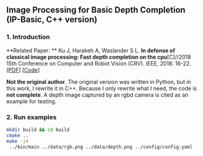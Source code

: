 ## Image Processing for Basic Depth Completion (IP-Basic, C++ version)

### 1. Introduction

**Related Paper: ** Ku J, Harakeh A, Waslander S L. **In defense of classical image  processing: Fast depth completion on the cpu**[C]//2018 15th Conference on Computer and Robot Vision (CRV). IEEE, 2018: 16-22. [[PDF]](https://arxiv.org/abs/1802.00036) [[Code]](https://github.com/kujason/ip_basic)

**Not the original author**. The original version was written in Python, but in this work, I rewrite it in C++. Because I only rewrite what I need, the code is **not complete**. A depth image captured by an rgbd camera is cited as an example for testing.

### 2. Run examples

```bash
mkdir build && cd build
cmake ..
make -j4
 ../bin/main ../data/rgb.png ../data/depth.png ../config/config.yaml 
```

